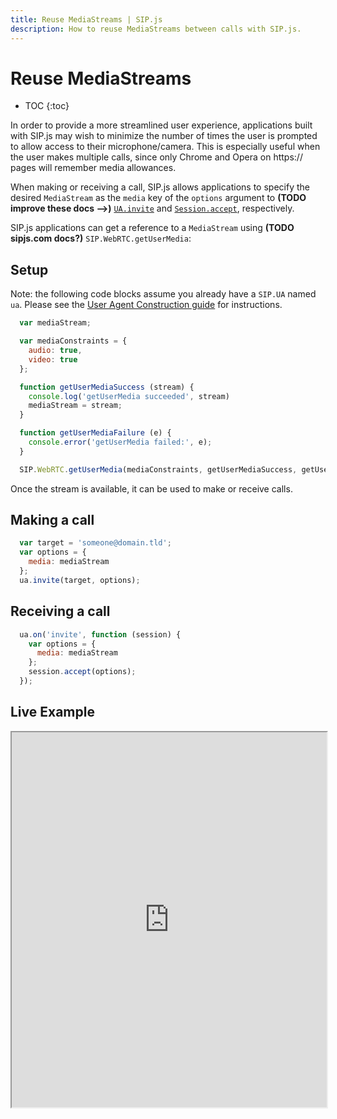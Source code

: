 ```yaml
---
title: Reuse MediaStreams | SIP.js
description: How to reuse MediaStreams between calls with SIP.js.
---
```


# Reuse MediaStreams

* TOC
{:toc}

In order to provide a more streamlined user experience, applications built with SIP.js may wish to minimize the number of times the user is prompted to allow access to their microphone/camera. This is especially useful when the user makes multiple calls, since only Chrome and Opera on https:// pages will remember media allowances.

When making or receiving a call, SIP.js allows applications to specify the desired `MediaStream` as the `media` key of the `options` argument to **(TODO improve these docs -->)** [`UA.invite`](../../api/0.5.0/ua/#invitetarget-options) and [`Session.accept`](../../api/0.5.0/session/#acceptoptions), respectively.

SIP.js applications can get a reference to a `MediaStream` using **(TODO sipjs.com docs?)** `SIP.WebRTC.getUserMedia`:

## Setup

Note: the following code blocks assume you already have a `SIP.UA` named `ua`. Please see the [User Agent Construction guide](../user-agent-construction/) for instructions.

~~~ javascript
  var mediaStream;

  var mediaConstraints = {
    audio: true,
    video: true
  };

  function getUserMediaSuccess (stream) {
    console.log('getUserMedia succeeded', stream)
    mediaStream = stream;
  }

  function getUserMediaFailure (e) {
    console.error('getUserMedia failed:', e);
  }

  SIP.WebRTC.getUserMedia(mediaConstraints, getUserMediaSuccess, getUserMediaFailure);
~~~

Once the stream is available, it can be used to make or receive calls.

## Making a call

~~~ javascript
  var target = 'someone@domain.tld';
  var options = {
    media: mediaStream
  };
  ua.invite(target, options);
~~~

## Receiving a call

~~~ javascript
  ua.on('invite', function (session) {
    var options = {
      media: mediaStream
    };
    session.accept(options);
  });
~~~

## Live Example

<iframe
  style="width: 100%; height: 600px"
  src="http://jsfiddle.net/XsKmL/embedded/js,html,css,result/">
</iframe>
